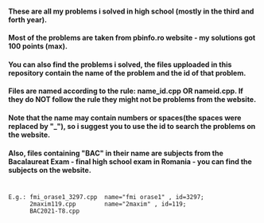 #### These are all my problems i solved in high school (mostly in the third and forth year).
#### Most of the problems are taken from pbinfo.ro website - my solutions got 100 points (max).
#### You can also find the problems i solved, the files upploaded in this repository contain the name of the problem and the id of that problem.
#### Files are named according to the rule: name_id.cpp OR nameid.cpp. If they do NOT follow the rule they might not be problems from the website.
#### Note that the name may contain numbers or spaces(the spaces were replaced by "_"), so i suggest you to use the id to search the problems on the website.
#### Also, files containing "BAC" in their name are subjects from the Bacalaureat Exam - final high school exam in Romania - you can find the subjects on the website.
#
```
E.g.: fmi_orase1_3297.cpp  name="fmi orase1" , id=3297;
      2maxim119.cpp        name="2maxim" , id=119;
      BAC2021-T8.cpp
```
